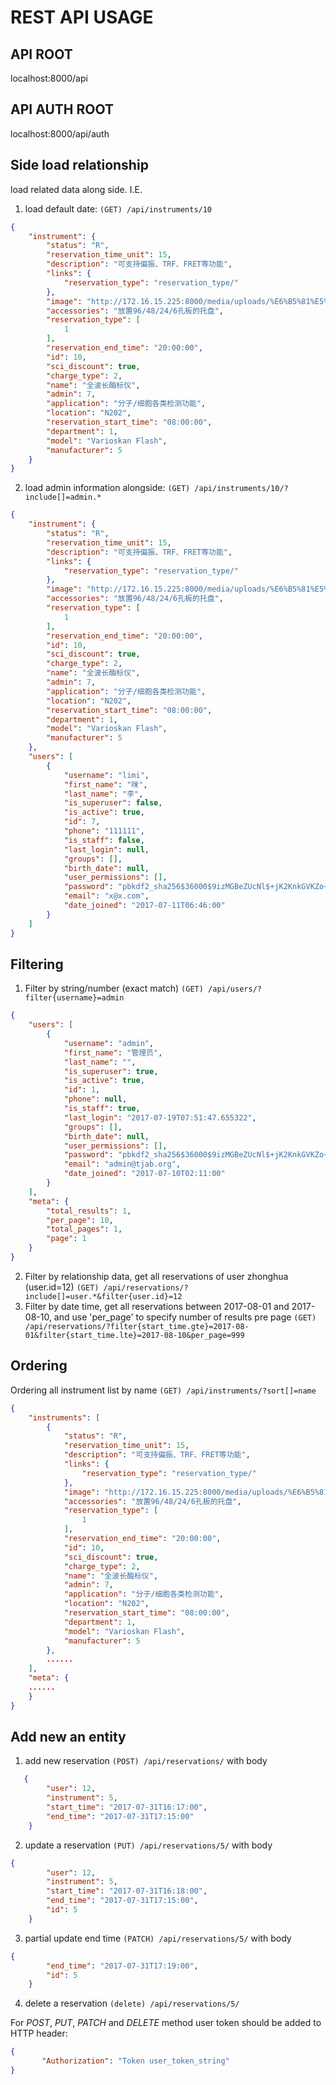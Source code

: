 # REST API USAGE

## API ROOT
localhost:8000/api

## API AUTH ROOT
localhost:8000/api/auth

## Side load relationship
load related data along side. I.E. 

1. load default date: `(GET) /api/instruments/10`
```json
{
    "instrument": {
        "status": "R",
        "reservation_time_unit": 15,
        "description": "可支持偏振、TRF、FRET等功能",
        "links": {
            "reservation_type": "reservation_type/"
        },
        "image": "http://172.16.15.225:8000/media/uploads/%E6%B5%81%E5%BC%8F%E7%BB%86%E8%83%9E%E4%BB%AA_WO8otBe.jpg",
        "accessories": "放置96/48/24/6孔板的托盘",
        "reservation_type": [
            1
        ],
        "reservation_end_time": "20:00:00",
        "id": 10,
        "sci_discount": true,
        "charge_type": 2,
        "name": "全波长酶标仪",
        "admin": 7,
        "application": "分子/细胞各类检测功能",
        "location": "N202",
        "reservation_start_time": "08:00:00",
        "department": 1,
        "model": "Varioskan Flash",
        "manufacturer": 5
    }
}
```
2. load admin information alongside: `(GET) /api/instruments/10/?include[]=admin.*`
```json
{
    "instrument": {
        "status": "R",
        "reservation_time_unit": 15,
        "description": "可支持偏振、TRF、FRET等功能",
        "links": {
            "reservation_type": "reservation_type/"
        },
        "image": "http://172.16.15.225:8000/media/uploads/%E6%B5%81%E5%BC%8F%E7%BB%86%E8%83%9E%E4%BB%AA_WO8otBe.jpg",
        "accessories": "放置96/48/24/6孔板的托盘",
        "reservation_type": [
            1
        ],
        "reservation_end_time": "20:00:00",
        "id": 10,
        "sci_discount": true,
        "charge_type": 2,
        "name": "全波长酶标仪",
        "admin": 7,
        "application": "分子/细胞各类检测功能",
        "location": "N202",
        "reservation_start_time": "08:00:00",
        "department": 1,
        "model": "Varioskan Flash",
        "manufacturer": 5
    },
    "users": [
        {
            "username": "limi",
            "first_name": "咪",
            "last_name": "李",
            "is_superuser": false,
            "is_active": true,
            "id": 7,
            "phone": "111111",
            "is_staff": false,
            "last_login": null,
            "groups": [],
            "birth_date": null,
            "user_permissions": [],
            "password": "pbkdf2_sha256$36000$9izMGBeZUcNl$+jK2KnkGVKZo+aZF5dp+1TzPuInZlo8YdRF2+uzp2Tw=",
            "email": "x@x.com",
            "date_joined": "2017-07-11T06:46:00"
        }
    ]
}
```

## Filtering
1. Filter by string/number (exact match)
`(GET) /api/users/?filter{username}=admin`
```json
{
    "users": [
        {
            "username": "admin",
            "first_name": "管理员",
            "last_name": "",
            "is_superuser": true,
            "is_active": true,
            "id": 1,
            "phone": null,
            "is_staff": true,
            "last_login": "2017-07-19T07:51:47.655322",
            "groups": [],
            "birth_date": null,
            "user_permissions": [],
            "password": "pbkdf2_sha256$36000$9izMGBeZUcNl$+jK2KnkGVKZo+aZF5dp+1TzPuInZlo8YdRF2+uzp2Tw=",
            "email": "admin@tjab.org",
            "date_joined": "2017-07-10T02:11:00"
        }
    ],
    "meta": {
        "total_results": 1,
        "per_page": 10,
        "total_pages": 1,
        "page": 1
    }
}
```
2. Filter by relationship data, get all reservations of user zhonghua (user.id=12) `(GET) /api/reservations/?include[]=user.*&filter{user.id}=12`
3. Filter by date time, get all reservations between 2017-08-01 and 2017-08-10, 
and use 'per_page' to specify number of results pre page 
`(GET) /api/reservations/?filter{start_time.gte}=2017-08-01&filter{start_time.lte}=2017-08-10&per_page=999`
## Ordering
Ordering all instrument list by name
`(GET) /api/instruments/?sort[]=name`
```json
{
    "instruments": [
        {
            "status": "R",
            "reservation_time_unit": 15,
            "description": "可支持偏振、TRF、FRET等功能",
            "links": {
                "reservation_type": "reservation_type/"
            },
            "image": "http://172.16.15.225:8000/media/uploads/%E6%B5%81%E5%BC%8F%E7%BB%86%E8%83%9E%E4%BB%AA_WO8otBe.jpg",
            "accessories": "放置96/48/24/6孔板的托盘",
            "reservation_type": [
                1
            ],
            "reservation_end_time": "20:00:00",
            "id": 10,
            "sci_discount": true,
            "charge_type": 2,
            "name": "全波长酶标仪",
            "admin": 7,
            "application": "分子/细胞各类检测功能",
            "location": "N202",
            "reservation_start_time": "08:00:00",
            "department": 1,
            "model": "Varioskan Flash",
            "manufacturer": 5
        },
        ......
    ],
    "meta": {
    ......
    }
}
```

## Add new an entity
1. add new reservation `(POST) /api/reservations/` with body 
```json
   {
        "user": 12,
        "instrument": 5,
        "start_time": "2017-07-31T16:17:00",
        "end_time": "2017-07-31T17:15:00"
    }
```
2. update a reservation `(PUT) /api/reservations/5/` with body
```json
{
        "user": 12,
        "instrument": 5,
        "start_time": "2017-07-31T16:18:00",
        "end_time": "2017-07-31T17:15:00",
        "id": 5
    }
```
3. partial update end time `(PATCH) /api/reservations/5/` with body
```json
{
        "end_time": "2017-07-31T17:19:00",
        "id": 5
    }
```
4. delete a reservation `(delete) /api/reservations/5/`

For *POST*, *PUT*, *PATCH* and *DELETE* method user token should be added to HTTP header:
 ```json
{
        "Authorization": "Token user_token_string"
}
```
